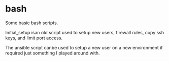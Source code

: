 # bash
Some basic bash scripts.

Initial_setup isan old script used to setup new users, firewall rules,
copy ssh keys, and limit port access.

The ansible script canbe used to setup a new user on a new environment
if required just something I played around with.
